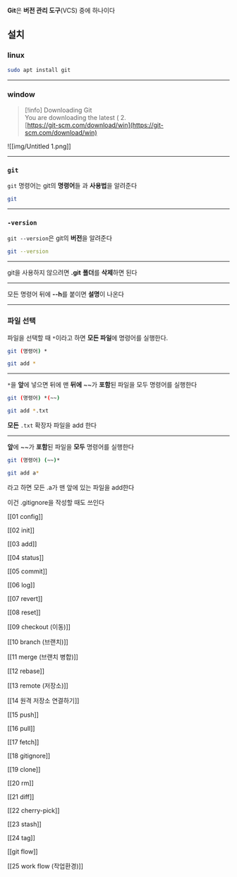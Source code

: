 **Git**은 **버전 관리 도구**(VCS) 중에 하나이다

## 설치

### linux

```Bash
sudo apt install git
```

---

### window

> [!info] Downloading Git  
> You are downloading the latest ( 2.  
> [https://git-scm.com/download/win](https://git-scm.com/download/win)  

  

![[img/Untitled 1.png]]

---

### `git`

`git` 명령어는 git의 **명령어**들 과 **사용법**을 알려준다

```Bash
git
```

---

### `-version`

`git --version`은 git의 **버전**을 알려준다

```Bash
git --version
```

---

git을 사용하지 않으려면 **.git** **폴더**를 **삭제**하면 된다

---

모든 명령어 뒤에 **--h**를 붙이면 **설명**이 나온다

---

### 파일 선택

파일을 선택할 때 `*`이라고 하면 **모든 파일**에 명령어를 실행한다.

```Bash
git (명령어) *
```

```Bash
git add *
```

---

`*`을 **앞**에 넣으면 뒤에 맨 **뒤에** ~~가 **포함**된 파일을 모두 명령어를 실행한다

```Bash
git (명령어) *(~~)
```

```Bash
git add *.txt
```

**모든** `.txt` 확장자 파일을 add 한다

---

**앞**에 ~~가 **포함**된 파일을 **모두** 명령어를 실행한다

```Bash
git (명령어) (~~)*
```

```Bash
git add a*
```

라고 하면 모든 .a가 맨 앞에 있는 파일을 add한다

이건 .gitignore을 작성할 때도 쓰인다

[[01 config]]

[[02 init]]

[[03 add]]

[[04 status]]

[[05 commit]]

[[06 log]]

[[07 revert]]

[[08 reset]]

[[09 checkout (이동)]]

[[10 branch (브랜치)]]

[[11 merge (브랜치 병합)]]

[[12 rebase]]

[[13 remote (저장소)]]

[[14 원격 저장소 연결하기]]

[[15 push]]

[[16 pull]]

[[17 fetch]]

[[18 gitignore]]

[[19 clone]]

[[20 rm]]

[[21 diff]]

[[22 cherry-pick]]

[[23 stash]]

[[24 tag]]

[[git flow]]

[[25 work flow (작업환경)]]